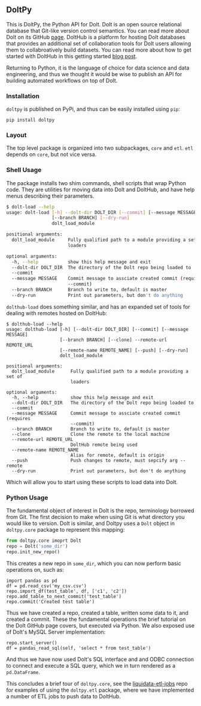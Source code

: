 ## DoltPy
This is DoltPy, the Python API for Dolt. Dolt is an open source relational database that Git-like version control semantics. You can read more about Dolt on its GitHub [page](https://github.com/liquidata-inc/dolt). DoltHub is a platform for hosting Dolt databases that provides an additional set of collaboration tools for Dolt users allowing them to collabroatively build datasets. You can read more about how to get started with DoltHub in this getting started [blog post](https://www.dolthub.com/blog/2020-02-03-dolt-and-dolthub-getting-started/). 

Returning to Python, it is the language of choice for data science and data engineering, and thus we thought it would be wise to publish an API for building automated workflows on top of Dolt.

### Installation
`doltpy` is published on PyPi, and thus can be easily installed using `pip`:
```
pip install doltpy
```

### Layout
The top level package is organized into two subpackages, `core` and `etl`. `etl` depends on `core`, but not vice versa. 

### Shell Usage
The package installs two shim commands, shell scripts that wrap Python code. They are utilities for moving data into Dolt and DoltHub, and have help menus describing their parameters.
```bash
$ dolt-load --help
usage: dolt-load [-h] --dolt-dir DOLT_DIR [--commit] [--message MESSAGE]
                 [--branch BRANCH] [--dry-run]
                 dolt_load_module

positional arguments:
  dolt_load_module     Fully qualified path to a module providing a set of
                       loaders

optional arguments:
  -h, --help           show this help message and exit
  --dolt-dir DOLT_DIR  The directory of the Dolt repo being loaded to
  --commit
  --message MESSAGE    Commit message to assciate created commit (requires
                       --commit)
  --branch BRANCH      Branch to write to, default is master
  --dry-run            Print out parameters, but don't do anything
```
`dolthub-load` does something similar, and has an expanded set of tools for dealing with remotes hosted on DoltHub:
```
$ dolthub-load --help
usage: dolthub-load [-h] [--dolt-dir DOLT_DIR] [--commit] [--message MESSAGE]
                    [--branch BRANCH] [--clone] --remote-url REMOTE_URL
                    [--remote-name REMOTE_NAME] [--push] [--dry-run]
                    dolt_load_module

positional arguments:
  dolt_load_module      Fully qualified path to a module providing a set of
                        loaders

optional arguments:
  -h, --help            show this help message and exit
  --dolt-dir DOLT_DIR   The directory of the Dolt repo being loaded to
  --commit
  --message MESSAGE     Commit message to assciate created commit (requires
                        --commit)
  --branch BRANCH       Branch to write to, default is master
  --clone               Clone the remote to the local machine
  --remote-url REMOTE_URL
                        DoltHub remote being used
  --remote-name REMOTE_NAME
                        Alias for remote, default is origin
  --push                Push changes to remote, must sepcify arg --remote
  --dry-run             Print out parameters, but don't do anything
```
Which will allow you to start using these scripts to load data into Dolt.

### Python Usage
The fundamental object of interest in Dolt is the repo, terminology borrowed from Git. The first decision to make when using Git is what directory you would like to version. Dolt is similar, and Doltpy uses a `Dolt` object in `doltpy.core` package to represent this mapping:
```python
from doltpy.core imoprt Dolt
repo = Dolt('some_dir')
repo.init_new_repo()
```
This creates a new repo in `some_dir`, which you can now perform basic operations on, such as:
```
import pandas as pd
df = pd.read_csv('my_csv.csv')
repo.import_df(test_table', df, ['c1', 'c2'])
repo.add_table_to_next_commit('test_table')
repo.commit('Created test table')
```
Thus we have created a repo, created a table, written some data to it, and created a commit. These the fundamental operations the brief tutorial on the Dolt GitHub page covers, but executed via Python. We also exposed use of Dolt's MySQL Server implementation:
```
repo.start_server()
df = pandas_read_sql(self, 'select * from test_table')
```
And thus we have now used Dolt's SQL interface and and ODBC connection to connect and execute a SQL query, which we in turn rendered as a `pd.DataFrame`.

This concludes a brief tour of `doltpy.core`, see the [liquidata-etl-jobs](https://github.com/liquidata-inc/liquidata-etl-jobs) repo for examples of using the `doltpy.etl` package, where we have implemented a number of ETL jobs to push data to DoltHub.
